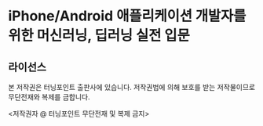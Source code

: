 # iPhone/Android 애플리케이션 개발자를 위한 머신러닝, 딥러닝 실전 입문

## 라이선스

본 저작권은 터닝포인트 출판사에 있습니다. 저작권법에 의해 보호를 받는 저작물이므로 무단전재와 복제를 금합니다.

<저작권자 @ 터닝포인트 무단전재 및 복제 금지>

